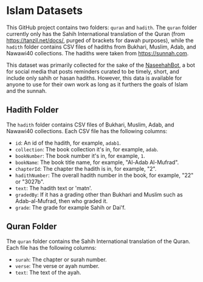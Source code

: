 # Islam Datasets

This GitHub project contains two folders: `quran` and `hadith`. The `quran` folder currently only has the Sahih International translation of the Quran (from https://tanzil.net/docs/, purged of brackets for dawah purposes), while the `hadith` folder contains CSV files of hadiths from Bukhari, Muslim, Adab, and Nawawi40 collections. The hadiths were taken from https://sunnah.com.

This dataset was primarily collected for the sake of the [NaseehahBot](https://linktr.ee/naseehahbot), a bot for social media that posts reminders curated to be timely, short, and include only sahih or hasan hadiths. However, this data is available for anyone to use for their own work as long as it furthers the goals of Islam and the sunnah.

## Hadith Folder

The `hadith` folder contains CSV files of Bukhari, Muslim, Adab, and Nawawi40 collections. Each CSV file has the following columns:

- `id`: An id of the hadith, for example, `adab1`.
- `collection`: The book collection it's in, for example, `adab`.
- `bookNumber`: The book number it's in, for example, `1`.
- `bookName`: The book title name, for example, "Al-Adab Al-Mufrad".
- `chapterId`: The chapter the hadith is in, for example, "2".
- `hadithNumber`: The overall hadith number in the book, for example, "22" or "3027b".
- `text`: The hadith text or 'matn'.
- `gradedBy`: If it has a grading other than Bukhari and Muslim such as Adab-al-Mufrad, then who graded it.
- `grade`: The grade for example Sahih or Dai'f.

## Quran Folder

The `quran` folder contains the Sahih International translation of the Quran. Each file has the following columns:

- `surah`: The chapter or surah number.
- `verse`: The verse or ayah number.
- `text`: The text of the ayah.
